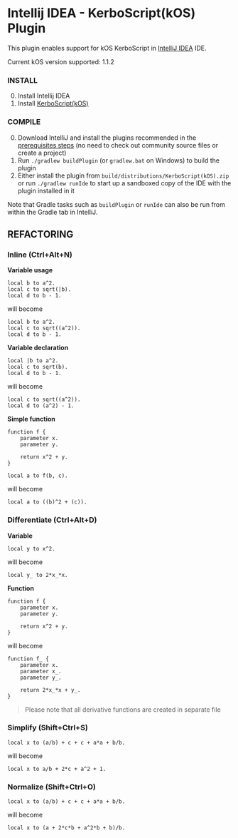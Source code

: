 # Intellij IDEA - KerboScript(kOS) Plugin
This plugin enables support for kOS KerboScript in [IntelliJ IDEA](https://www.jetbrains.com/idea/) IDE.

Current kOS version supported: 1.1.2

### INSTALL
0. Install Intellij IDEA
1. Install [KerboScript(kOS)](https://www.jetbrains.com/idea/help/installing-updating-and-uninstalling-repository-plugins.html)

### COMPILE
0. Download IntelliJ and install the plugins recommended in the [prerequisites steps](http://www.jetbrains.org/intellij/sdk/docs/tutorials/custom_language_support/prerequisites.html) (no need to check out community source files or create a project)
1. Run `./gradlew buildPlugin` (or `gradlew.bat` on Windows) to build the plugin
2. Either install the plugin from `build/distributions/KerboScript(kOS).zip` or run `./gradlew runIde` to start up a sandboxed copy of the IDE with the plugin installed in it

Note that Gradle tasks such as `buildPlugin` or `runIde` can also be run from within the Gradle tab in IntelliJ.

REFACTORING
-----------
### Inline (Ctrl+Alt+N)
**Variable usage**

    local b to a^2.
    local c to sqrt(|b).
    local d to b - 1.

will become

    local b to a^2.
    local c to sqrt((a^2)).
    local d to b - 1.

**Variable declaration**

    local |b to a^2.
    local c to sqrt(b).
    local d to b - 1.

will become

    local c to sqrt((a^2)).
    local d to (a^2) - 1.

**Simple function**

    function f {
        parameter x.
        parameter y.

        return x^2 + y.
    }

    local a to f(b, c).

will become

    local a to ((b)^2 + (c)).

### Differentiate (Ctrl+Alt+D)
**Variable**

    local y to x^2.

will become

    local y_ to 2*x_*x.

**Function**

    function f {
        parameter x.
        parameter y.

        return x^2 + y.
    }

will become

    function f_ {
        parameter x.
        parameter x_.
        parameter y_.

        return 2*x_*x + y_.
    }

> Please note that all derivative functions are created in separate file

### Simplify (Shift+Ctrl+S)

    local x to (a/b) + c + c + a*a + b/b.

will become

    local x to a/b + 2*c + a^2 + 1.

### Normalize (Shift+Ctrl+O)

    local x to (a/b) + c + c + a*a + b/b.

will become

    local x to (a + 2*c*b + a^2*b + b)/b.

